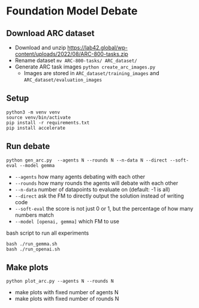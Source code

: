 # Foundation Model Debate

## Download ARC dataset
- Download and unzip https://lab42.global/wp-content/uploads/2022/08/ARC-800-tasks.zip
- Rename dataset `mv ARC-800-tasks/ ARC_dataset/`
- Generate ARC task images `python create_arc_images.py`
    - Images are stored in `ARC_dataset/training_images` and `ARC_dataset/evaluation_images`

## Setup
```
python3 -m venv venv
source venv/bin/activate
pip install -r requirements.txt
pip install accelerate
```

## Run debate
```
python gen_arc.py  --agents N --rounds N --n-data N --direct --soft-eval --model gemma
```
- `--agents` how many agents debating with each other
- `--rounds` how many rounds the agents will debate with each other
- `--n-data` number of datapoints to evaluate on (default: -1 is all)
- `--direct` ask the FM to directly output the solution instead of writing code
- `--soft-eval` the score is not just 0 or 1, but the percentage of how many numbers match
- `--model [openai, gemma]` which FM to use

bash script to run all experiments
```
bash ./run_gemma.sh
bash ./run_openai.sh
```

## Make plots
```
python plot_arc.py --agents N --rounds N
```
- make plots with fixed number of agents N
- make plots with fixed number of rounds N
